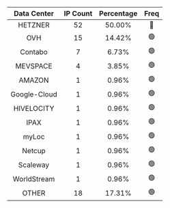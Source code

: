 | Data Center | IP Count | Percentage | Freq |
|:------------:|:--------:|:-----------:|:-----:|
| HETZNER | 52 | 50.00% | 🔴 |
| OVH | 15 | 14.42% | 🟢 |
| Contabo | 7 | 6.73% | 🟢 |
| MEVSPACE | 4 | 3.85% | 🟢 |
| AMAZON | 1 | 0.96% | 🟢 |
| Google-Cloud | 1 | 0.96% | 🟢 |
| HIVELOCITY | 1 | 0.96% | 🟢 |
| IPAX | 1 | 0.96% | 🟢 |
| myLoc | 1 | 0.96% | 🟢 |
| Netcup | 1 | 0.96% | 🟢 |
| Scaleway | 1 | 0.96% | 🟢 |
| WorldStream | 1 | 0.96% | 🟢 |
| OTHER | 18 | 17.31% | 🟢 |
